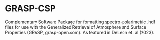 # GRASP-CSP
Complementary Software Package for formatting spectro-polarimetric .hdf files for use with the Generalized Retrieval of Atmosphere and Surface Properties (GRASP, grasp-open.com). As featured in DeLeon et. al (2023). 
